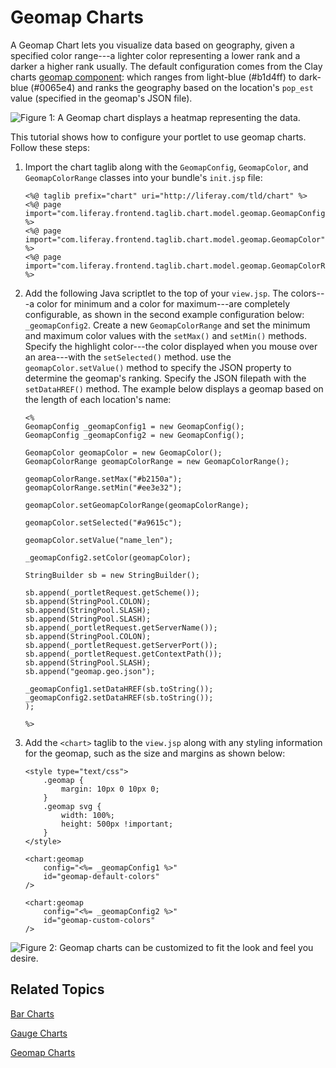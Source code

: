 # Geomap Charts [](id=geomap-charts)

A Geomap Chart lets you visualize data based on geography, given a specified 
color range---a lighter color representing a lower rank and a darker a higher 
rank usually. The default configuration comes from the Clay charts 
[geomap component](https://github.com/liferay/clay/blob/develop/packages/clay-charts/src/Geomap.js#L233-L276):
which ranges from light-blue (#b1d4ff) to dark-blue (#0065e4) and ranks the 
geography based on the location's `pop_est` value (specified in the geomap's 
JSON file).

![Figure 1: A Geomap chart displays a heatmap representing the data.](../../../images/chart-taglib-geomap-default.png)

This tutorial shows how to configure your portlet to use geomap charts. Follow 
these steps:

1.  Import the chart taglib along with the `GeomapConfig`, `GeomapColor`, and 
    `GeomapColorRange` classes into your bundle's `init.jsp` file:

        <%@ taglib prefix="chart" uri="http://liferay.com/tld/chart" %>
        <%@ page import="com.liferay.frontend.taglib.chart.model.geomap.GeomapConfig" %>
        <%@ page import="com.liferay.frontend.taglib.chart.model.geomap.GeomapColor" %>
        <%@ page import="com.liferay.frontend.taglib.chart.model.geomap.GeomapColorRange" %>

2.  Add the following Java scriptlet to the top of your `view.jsp`. The 
    colors---a color for minimum and a color for maximum---are completely 
    configurable, as shown in the second example configuration below: 
    `_geomapConfig2`. Create a new `GeomapColorRange` and set the minimum and 
    maximum color values with the `setMax()` and `setMin()` methods. Specify the 
    highlight color---the color displayed when you mouse over an area---with the 
    `setSelected()` method. use the `geomapColor.setValue()` method to specify 
    the JSON property to determine the geomap's ranking. Specify the JSON 
    filepath with the `setDataHREF()` method. The example below displays a 
    geomap based on the length of each location's name:

        <%
        GeomapConfig _geomapConfig1 = new GeomapConfig();
        GeomapConfig _geomapConfig2 = new GeomapConfig();

        GeomapColor geomapColor = new GeomapColor();
        GeomapColorRange geomapColorRange = new GeomapColorRange();
    
        geomapColorRange.setMax("#b2150a");
        geomapColorRange.setMin("#ee3e32");
    
        geomapColor.setGeomapColorRange(geomapColorRange);

        geomapColor.setSelected("#a9615c");
        
        geomapColor.setValue("name_len");
    
        _geomapConfig2.setColor(geomapColor);
    
        StringBuilder sb = new StringBuilder();
    
        sb.append(_portletRequest.getScheme());
        sb.append(StringPool.COLON);
        sb.append(StringPool.SLASH);
        sb.append(StringPool.SLASH);
        sb.append(_portletRequest.getServerName());
        sb.append(StringPool.COLON);
        sb.append(_portletRequest.getServerPort());
        sb.append(_portletRequest.getContextPath());
        sb.append(StringPool.SLASH);
        sb.append("geomap.geo.json");
    
        _geomapConfig1.setDataHREF(sb.toString());
        _geomapConfig2.setDataHREF(sb.toString());
        );

        %>

3.  Add the `<chart>` taglib to the `view.jsp` along with any styling 
    information for the geomap, such as the size and margins as shown below:

        <style type="text/css">
        	.geomap {
        		margin: 10px 0 10px 0;
        	}
        	.geomap svg {
        		width: 100%;
        		height: 500px !important;
        	}
        </style>

        <chart:geomap
        	config="<%= _geomapConfig1 %>"
        	id="geomap-default-colors"
        />

        <chart:geomap
        	config="<%= _geomapConfig2 %>"
        	id="geomap-custom-colors"
        />

![Figure 2: Geomap charts can be customized to fit the look and feel you desire.](../../../images/chart-taglib-geomap-custom.png)

## Related Topics [](id=related-topics)

[Bar Charts](/develop/tutorials/-/knowledge_base/7-1/bar-charts)

[Gauge Charts](/develop/tutorials/-/knowledge_base/7-1/gauge-charts)

[Geomap Charts](/develop/tutorials/-/knowledge_base/7-1/geomap-charts)
